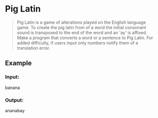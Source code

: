 # Pig Latin
> Pig Latin is a game of alterations played on the English language game.
To create the pig latin from of a word the initial consonant sound is
transposed to the end of the word and an 'ay' is affixed. Make a program
that converts a word or a sentence to Pig Latin. For added difficulty,
if users input only numbers notify them of a translation error.

## Example

### Input:
banana

### Output:
ananabay